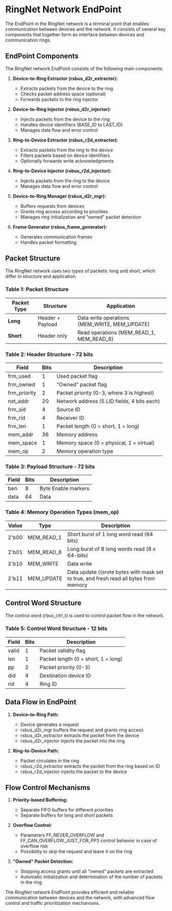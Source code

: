 # RingNet Network EndPoint

The EndPoint in the RingNet network is a terminal point that enables communication between devices and the network. It consists of several key components that together form an interface between devices and communication rings.

## EndPoint Components

The RingNet network EndPoint consists of the following main components:

1. **Device-to-Ring Extractor (rsbus_d2r_extractor):**
   - Extracts packets from the device to the ring
   - Checks packet address space (optional)
   - Forwards packets to the ring injector

2. **Device-to-Ring Injector (rsbus_d2r_injector):**
   - Injects packets from the device to the ring
   - Handles device identifiers (BASE_ID to LAST_ID)
   - Manages data flow and error control

3. **Ring-to-Device Extractor (rsbus_r2d_extractor):**
   - Extracts packets from the ring to the device
   - Filters packets based on device identifiers
   - Optionally forwards write acknowledgments

4. **Ring-to-Device Injector (rsbus_r2d_injector):**
   - Injects packets from the ring to the device
   - Manages data flow and error control

5. **Device-to-Ring Manager (rsbus_d2r_mgr):**
   - Buffers requests from devices
   - Grants ring access according to priorities
   - Manages ring initialization and "owned" packet detection

6. **Frame Generator (rsbus_frame_generator):**
   - Generates communication frames
   - Handles packet formatting

## Packet Structure

The RingNet network uses two types of packets: long and short, which differ in structure and application.

### Table 1: Packet Structure

| Packet Type | Structure | Application |
|-------------|-----------|-------------|
| **Long** | Header + Payload | Data write operations (MEM_WRITE, MEM_UPDATE) |
| **Short** | Header only | Read operations (MEM_READ_1, MEM_READ_8) |

### Table 2: Header Structure - 72 bits

| Field | Bits | Description |
|-------|------|-------------|
| frm_used | 1 | Used packet flag |
| frm_owned | 1 | "Owned" packet flag |
| frm_priority | 2 | Packet priority (0-3, where 3 is highest) |
| net_addr | 20 | Network address (5 LID fields, 4 bits each) |
| frm_sid | 4 | Source ID |
| frm_rid | 4 | Receiver ID |
| frm_len | 1 | Packet length (0 = short, 1 = long) |
| mem_addr | 36 | Memory address |
| mem_space | 1 | Memory space (0 = physical, 1 = virtual) |
| mem_op | 2 | Memory operation type |

### Table 3: Payload Structure - 72 bits

| Field | Bits | Description |
|-------|------|-------------|
| ben | 8 | Byte Enable markers |
| data | 64 | Data |

### Table 4: Memory Operation Types (mem_op)

| Value | Type | Description |
|-------|------|-------------|
| 2'b00 | MEM_READ_1 | Short burst of 1 long word read (64 bits)|
| 2'b01 | MEM_READ_8 | Long burst of 8 long words read (8 x 64-bits) |
| 2'b10 | MEM_WRITE | Data write |
| 2'b11 | MEM_UPDATE | Data update ((srote bytes with mask set to true, and fresh read all bytes from memory|

## Control Word Structure

The control word (rbus_ctrl_t) is used to control packet flow in the network.

### Table 5: Control Word Structure - 12 bits

| Field | Bits | Description |
|-------|------|-------------|
| valid | 1 | Packet validity flag |
| len | 1 | Packet length (0 = short, 1 = long) |
| pp | 2 | Packet priority (0-3) |
| did | 4 | Destination device ID |
| rid | 4 | Ring ID |

## Data Flow in EndPoint

1. **Device-to-Ring Path:**
   - Device generates a request
   - rsbus_d2r_mgr buffers the request and grants ring access
   - rsbus_d2r_extractor extracts the packet from the device
   - rsbus_d2r_injector injects the packet into the ring

2. **Ring-to-Device Path:**
   - Packet circulates in the ring
   - rsbus_r2d_extractor extracts the packet from the ring based on ID
   - rsbus_r2d_injector injects the packet to the device

## Flow Control Mechanisms

1. **Priority-based Buffering:**
   - Separate FIFO buffers for different priorities
   - Separate buffers for long and short packets

2. **Overflow Control:**
   - Parameters FF_NEVER_OVERFLOW and FF_CAN_OVERFLOW_JUST_FOR_PP3 control behavior in case of overflow risk
   - Possibility to skip the request and leave it on the ring

3. **"Owned" Packet Detection:**
   - Stopping access grants until all "owned" packets are extracted
   - Automatic initialization and determination of the number of packets in the ring

The RingNet network EndPoint provides efficient and reliable communication between devices and the network, with advanced flow control and traffic prioritization mechanisms. 

